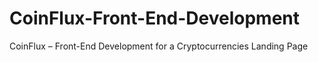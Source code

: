 # CoinFlux-Front-End-Development
CoinFlux – Front-End Development for a Cryptocurrencies Landing Page
